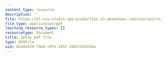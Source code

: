 ```yaml
---
content_type: resource
description: ''
file: https://ol-ocw-studio-app-production.s3.amazonaws.com/courses/res-9-003-brains-minds-and-machines-summer-course-summer-2015/02a9ad29fdddc07e165726017b5024ba_pquNMjlgPwI.pdf
file_type: application/pdf
learning_resource_types: []
resourcetype: Document
title: 3play pdf file
type: OCWFile
uid: 02a9ad29-fddd-c07e-1657-26017b5024ba
---
```

